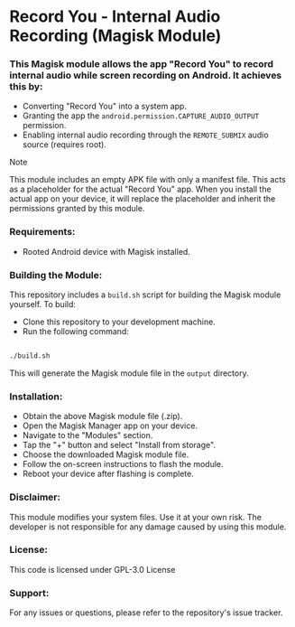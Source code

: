 # Record You - Internal Audio Recording (Magisk Module)

### This Magisk module allows the app "Record You" to record internal audio while screen recording on Android. It achieves this by:

- Converting "Record You" into a system app.
- Granting the app the `android.permission.CAPTURE_AUDIO_OUTPUT` permission.
- Enabling internal audio recording through the `REMOTE_SUBMIX` audio source (requires root).

> [!NOTE]
> This module includes an empty APK file with only a manifest file. This acts as a placeholder for the actual "Record You" app. When you install the actual app on your device, it will replace the placeholder and inherit the permissions granted by this module.

### Requirements:

- Rooted Android device with Magisk installed.

### Building the Module:

This repository includes a `build.sh` script for building the Magisk module yourself. To build:

- Clone this repository to your development machine.
- Run the following command:
```bash

./build.sh

```

This will generate the Magisk module file in the `output` directory.

### Installation:

- Obtain the above Magisk module file (.zip).
- Open the Magisk Manager app on your device.
- Navigate to the "Modules" section.
- Tap the "+" button and select "Install from storage".
- Choose the downloaded Magisk module file.
- Follow the on-screen instructions to flash the module.
- Reboot your device after flashing is complete.

### Disclaimer:

This module modifies your system files. Use it at your own risk. The developer is not responsible for any damage caused by using this module.

### License:

This code is licensed under GPL-3.0 License

### Support:

For any issues or questions, please refer to the repository's issue tracker.
